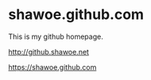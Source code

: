 shawoe.github.com
=================

This is my github homepage.

http://github.shawoe.net

https://shawoe.github.com
